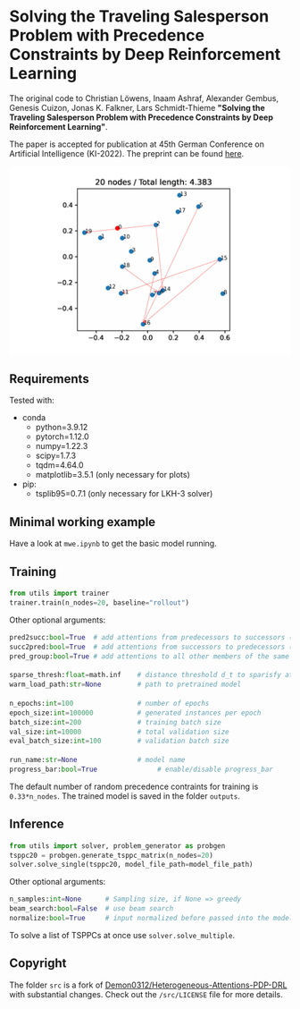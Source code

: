 # Solving the Traveling Salesperson Problem with Precedence Constraints by Deep Reinforcement Learning
The original code to Christian Löwens, Inaam Ashraf, Alexander Gembus, Genesis Cuizon, Jonas K. Falkner, Lars Schmidt-Thieme **"Solving the Traveling Salesperson Problem with Precedence Constraints by Deep Reinforcement Learning"**.

The paper is accepted for publication at 45th German Conference on Artificial Intelligence (KI-2022). The preprint can be found [here](https://arxiv.org/abs/2207.01443).

<p align="center">
<img src="animation.gif" alt="drawing" width="750"/>
</p>

## Requirements
Tested with:
- conda
    - python=3.9.12
    - pytorch=1.12.0
    - numpy=1.22.3
    - scipy=1.7.3
    - tqdm=4.64.0
    - matplotlib=3.5.1 (only necessary for plots)
- pip:
    - tsplib95=0.7.1 (only necessary for LKH-3 solver)

## Minimal working example
Have a look at `mwe.ipynb` to get the basic model running.

## Training
```python
from utils import trainer
trainer.train(n_nodes=20, baseline="rollout")
```
Other optional arguments:
```python
pred2succ:bool=True  # add attentions from predecessors to successors (ps)
succ2pred:bool=True  # add attentions from successors to predecessors (sp)
pred_group:bool=True # add attentions to all other members of the same constraint group (mm)

sparse_thresh:float=math.inf    # distance threshold d_t to sparisfy attentions
warm_load_path:str=None         # path to pretrained model

n_epochs:int=100                # number of epochs
epoch_size:int=100000           # generated instances per epoch
batch_size:int=200              # training batch size
val_size:int=10000              # total validation size
eval_batch_size:int=100         # validation batch size

run_name:str=None               # model name
progress_bar:bool=True               # enable/disable progress_bar
```

The default number of random precedence contraints for training is `0.33*n_nodes`. The trained model is saved in the folder `outputs`. 

## Inference
```python
from utils import solver, problem_generator as probgen
tsppc20 = probgen.generate_tsppc_matrix(n_nodes=20)
solver.solve_single(tsppc20, model_file_path=model_file_path)
```
Other optional arguments:
```python
n_samples:int=None      # Sampling size, if None => greedy
beam_search:bool=False  # use beam search
normalize:bool=True     # input normalized before passed into the model
```

To solve a list of TSPPCs at once use `solver.solve_multiple`.


## Copyright
The folder `src` is a fork of [Demon0312/Heterogeneous-Attentions-PDP-DRL](https://github.com/Demon0312/Heterogeneous-Attentions-PDP-DRL) with substantial changes. Check out the `/src/LICENSE` file for more details.
